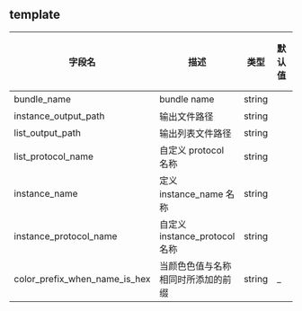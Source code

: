 ## template

| 字段名       | 描述                     | 类型               | 默认值 | 是否必填 |
| ------------ | ------------------------ | ------------------ | ------ | -------- |
| bundle_name | bundle name               | string |  | 是 |
| instance_output_path   | 输出文件路径 | string |  | 是 |
| list_output_path | 输出列表文件路径 | string |  | 是 |
| list_protocol_name | 自定义 protocol 名称               | string |  | 否 |
| instance_name      | 定义 instance_name 名称            | string |  | 否 |
| instance_protocol_name | 自定义 instance_protocol 名称  | string |  | 否 |
| color_prefix_when_name_is_hex | 当颜色色值与名称相同时所添加的前缀 | string | _ | 否 |
